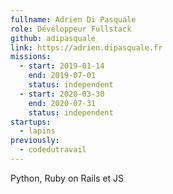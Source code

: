 ```yaml
---
fullname: Adrien Di Pasquale
role: Développeur Fullstack
github: adipasquale
link: https://adrien.dipasquale.fr
missions:
  - start: 2019-01-14
    end: 2019-07-01
    status: independent
  - start: 2020-03-30
    end: 2020-07-31
    status: independent
startups:
  - lapins
previously:
  - codedutravail
---
```


Python, Ruby on Rails et JS
